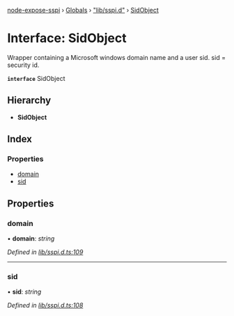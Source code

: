 [node-expose-sspi](../README.md) › [Globals](../globals.md) › ["lib/sspi.d"](../modules/_lib_sspi_d_.md) › [SidObject](_lib_sspi_d_.sidobject.md)

# Interface: SidObject

Wrapper containing a Microsoft windows domain name and a user sid.
sid = security id.

**`interface`** SidObject

## Hierarchy

* **SidObject**

## Index

### Properties

* [domain](_lib_sspi_d_.sidobject.md#domain)
* [sid](_lib_sspi_d_.sidobject.md#sid)

## Properties

###  domain

• **domain**: *string*

*Defined in [lib/sspi.d.ts:109](https://github.com/jlguenego/node-expose-sspi/blob/3194bc1/lib/sspi.d.ts#L109)*

___

###  sid

• **sid**: *string*

*Defined in [lib/sspi.d.ts:108](https://github.com/jlguenego/node-expose-sspi/blob/3194bc1/lib/sspi.d.ts#L108)*
